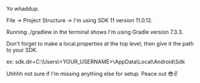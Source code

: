 Yo whaddup.

File -> Project Structure -> I'm using SDK 11 version 11.0.12.

Running ./gradlew in the terminal shows I'm using Gradle version 7.3.3.

Don't forget to make a local.properties at the top level, then give it the path to your SDK.

ex: sdk.dir=C\:\\Users\\<YOUR_USERNAME>\\AppData\\Local\\Android\\Sdk

Uhhhh not sure if I'm missing anything else for setup. Peace out 😎✌